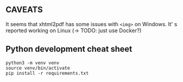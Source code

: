 
## CAVEATS
It seems that xhtml2pdf has some issues with `<img>` on Windows. It' 
s reported working on Linux (-> TODO: just use Docker?)

## Python development cheat sheet

```
python3 -m venv venv
source venv/bin/activate
pip install -r requirements.txt
```
